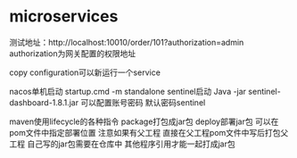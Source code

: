 # microservices


测试地址：http://localhost:10010/order/101?authorization=admin
authorization为网关配置的权限地址


copy configuration可以新运行一个service

nacos单机启动 startup.cmd -m standalone
sentinel启动 Java -jar sentinel-dashboard-1.8.1.jar 可以配置账号密码
默认密码sentinel

maven使用lifecycle的各种指令
package打包成jar包
deploy部署jar包
可以在pom文件中指定部署位置 注意如果有父工程 直接在父工程pom文件中写后打包父工程
自己写的jar包需要在仓库中 其他程序引用才能一起打成jar包